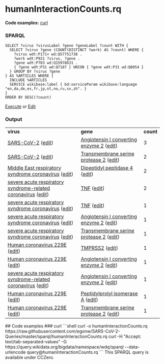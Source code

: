 # humanInteractionCounts.rq
**Code examples:** [curl](#curl)
### SPARQL
```sparql
SELECT ?virus ?virusLabel ?gene ?geneLabel ?count WITH {
  SELECT ?virus ?gene (COUNT(DISTINCT ?work) AS ?count) WHERE {
    ?virus wdt:P171+ wd:Q57751738 .
    ?work wdt:P921 ?virus, ?gene .
    ?gene wdt:P703 wd:Q15978631 .
    { ?gene wdt:P31 wd:Q7187 } UNION { ?gene wdt:P31 wd:Q8054 }
  } GROUP BY ?virus ?gene
} AS %ARTICLES WHERE {
  INCLUDE %ARTICLES
  SERVICE wikibase:label { bd:serviceParam wikibase:language "en,da,de,es,fr,jp,nl,no,ru,sv,zh". }
}
ORDER BY DESC(?count)
```
[Execute](https://query.wikidata.org/embed.html#SELECT%20%3Fvirus%20%3FvirusLabel%20%3Fgene%20%3FgeneLabel%20%3Fcount%20WITH%20%7B%0A%20%20SELECT%20%3Fvirus%20%3Fgene%20%28COUNT%28DISTINCT%20%3Fwork%29%20AS%20%3Fcount%29%20WHERE%20%7B%0A%20%20%20%20%3Fvirus%20wdt%3AP171%2B%20wd%3AQ57751738%20.%0A%20%20%20%20%3Fwork%20wdt%3AP921%20%3Fvirus%2C%20%3Fgene%20.%0A%20%20%20%20%3Fgene%20wdt%3AP703%20wd%3AQ15978631%20.%0A%20%20%20%20%7B%20%3Fgene%20wdt%3AP31%20wd%3AQ7187%20%7D%20UNION%20%7B%20%3Fgene%20wdt%3AP31%20wd%3AQ8054%20%7D%0A%20%20%7D%20GROUP%20BY%20%3Fvirus%20%3Fgene%0A%7D%20AS%20%25ARTICLES%20WHERE%20%7B%0A%20%20INCLUDE%20%25ARTICLES%0A%20%20SERVICE%20wikibase%3Alabel%20%7B%20bd%3AserviceParam%20wikibase%3Alanguage%20%22en%2Cda%2Cde%2Ces%2Cfr%2Cjp%2Cnl%2Cno%2Cru%2Csv%2Czh%22.%20%7D%0A%7D%0AORDER%20BY%20DESC%28%3Fcount%29%0A) or [Edit](https://query.wikidata.org/#SELECT%20%3Fvirus%20%3FvirusLabel%20%3Fgene%20%3FgeneLabel%20%3Fcount%20WITH%20%7B%0A%20%20SELECT%20%3Fvirus%20%3Fgene%20%28COUNT%28DISTINCT%20%3Fwork%29%20AS%20%3Fcount%29%20WHERE%20%7B%0A%20%20%20%20%3Fvirus%20wdt%3AP171%2B%20wd%3AQ57751738%20.%0A%20%20%20%20%3Fwork%20wdt%3AP921%20%3Fvirus%2C%20%3Fgene%20.%0A%20%20%20%20%3Fgene%20wdt%3AP703%20wd%3AQ15978631%20.%0A%20%20%20%20%7B%20%3Fgene%20wdt%3AP31%20wd%3AQ7187%20%7D%20UNION%20%7B%20%3Fgene%20wdt%3AP31%20wd%3AQ8054%20%7D%0A%20%20%7D%20GROUP%20BY%20%3Fvirus%20%3Fgene%0A%7D%20AS%20%25ARTICLES%20WHERE%20%7B%0A%20%20INCLUDE%20%25ARTICLES%0A%20%20SERVICE%20wikibase%3Alabel%20%7B%20bd%3AserviceParam%20wikibase%3Alanguage%20%22en%2Cda%2Cde%2Ces%2Cfr%2Cjp%2Cnl%2Cno%2Cru%2Csv%2Czh%22.%20%7D%0A%7D%0AORDER%20BY%20DESC%28%3Fcount%29%0A)


### Output
<table>
  <tr>
    <td><b>virus</b></td>
    <td><b>gene</b></td>
    <td><b>count</b></td>
  </tr>
  <tr>
    <td><a href="https://tools.wmflabs.org/scholia/Q82069695">SARS-CoV-2</a> (<a href="http://www.wikidata.org/entity/Q82069695">edit</a>)</td>
    <td><a href="https://tools.wmflabs.org/scholia/Q301630">Angiotensin I converting enzyme 2</a> (<a href="http://www.wikidata.org/entity/Q301630">edit</a>)</td>
    <td>3</td>
  </tr>
  <tr>
    <td><a href="https://tools.wmflabs.org/scholia/Q82069695">SARS-CoV-2</a> (<a href="http://www.wikidata.org/entity/Q82069695">edit</a>)</td>
    <td><a href="https://tools.wmflabs.org/scholia/Q21126599">Transmembrane serine protease 2</a> (<a href="http://www.wikidata.org/entity/Q21126599">edit</a>)</td>
    <td>2</td>
  </tr>
  <tr>
    <td><a href="https://tools.wmflabs.org/scholia/Q4902157">Middle East respiratory syndrome coronavirus</a> (<a href="http://www.wikidata.org/entity/Q4902157">edit</a>)</td>
    <td><a href="https://tools.wmflabs.org/scholia/Q412214">Dipeptidyl peptidase 4</a> (<a href="http://www.wikidata.org/entity/Q412214">edit</a>)</td>
    <td>2</td>
  </tr>
  <tr>
    <td><a href="https://tools.wmflabs.org/scholia/Q278567">severe acute respiratory syndrome-related coronavirus</a> (<a href="http://www.wikidata.org/entity/Q278567">edit</a>)</td>
    <td><a href="https://tools.wmflabs.org/scholia/Q18032037">TNF</a> (<a href="http://www.wikidata.org/entity/Q18032037">edit</a>)</td>
    <td>2</td>
  </tr>
  <tr>
    <td><a href="https://tools.wmflabs.org/scholia/Q85438966">severe acute respiratory syndrome coronavirus</a> (<a href="http://www.wikidata.org/entity/Q85438966">edit</a>)</td>
    <td><a href="https://tools.wmflabs.org/scholia/Q18032037">TNF</a> (<a href="http://www.wikidata.org/entity/Q18032037">edit</a>)</td>
    <td>1</td>
  </tr>
  <tr>
    <td><a href="https://tools.wmflabs.org/scholia/Q85438966">severe acute respiratory syndrome coronavirus</a> (<a href="http://www.wikidata.org/entity/Q85438966">edit</a>)</td>
    <td><a href="https://tools.wmflabs.org/scholia/Q301630">Angiotensin I converting enzyme 2</a> (<a href="http://www.wikidata.org/entity/Q301630">edit</a>)</td>
    <td>1</td>
  </tr>
  <tr>
    <td><a href="https://tools.wmflabs.org/scholia/Q85438966">severe acute respiratory syndrome coronavirus</a> (<a href="http://www.wikidata.org/entity/Q85438966">edit</a>)</td>
    <td><a href="https://tools.wmflabs.org/scholia/Q21126599">Transmembrane serine protease 2</a> (<a href="http://www.wikidata.org/entity/Q21126599">edit</a>)</td>
    <td>1</td>
  </tr>
  <tr>
    <td><a href="https://tools.wmflabs.org/scholia/Q16983356">Human coronavirus 229E</a> (<a href="http://www.wikidata.org/entity/Q16983356">edit</a>)</td>
    <td><a href="https://tools.wmflabs.org/scholia/Q18032025">TMPRSS2</a> (<a href="http://www.wikidata.org/entity/Q18032025">edit</a>)</td>
    <td>1</td>
  </tr>
  <tr>
    <td><a href="https://tools.wmflabs.org/scholia/Q16983356">Human coronavirus 229E</a> (<a href="http://www.wikidata.org/entity/Q16983356">edit</a>)</td>
    <td><a href="https://tools.wmflabs.org/scholia/Q301630">Angiotensin I converting enzyme 2</a> (<a href="http://www.wikidata.org/entity/Q301630">edit</a>)</td>
    <td>1</td>
  </tr>
  <tr>
    <td><a href="https://tools.wmflabs.org/scholia/Q278567">severe acute respiratory syndrome-related coronavirus</a> (<a href="http://www.wikidata.org/entity/Q278567">edit</a>)</td>
    <td><a href="https://tools.wmflabs.org/scholia/Q301630">Angiotensin I converting enzyme 2</a> (<a href="http://www.wikidata.org/entity/Q301630">edit</a>)</td>
    <td>1</td>
  </tr>
  <tr>
    <td><a href="https://tools.wmflabs.org/scholia/Q16983356">Human coronavirus 229E</a> (<a href="http://www.wikidata.org/entity/Q16983356">edit</a>)</td>
    <td><a href="https://tools.wmflabs.org/scholia/Q21173608">Peptidylprolyl isomerase A</a> (<a href="http://www.wikidata.org/entity/Q21173608">edit</a>)</td>
    <td>1</td>
  </tr>
  <tr>
    <td><a href="https://tools.wmflabs.org/scholia/Q16983356">Human coronavirus 229E</a> (<a href="http://www.wikidata.org/entity/Q16983356">edit</a>)</td>
    <td><a href="https://tools.wmflabs.org/scholia/Q21126599">Transmembrane serine protease 2</a> (<a href="http://www.wikidata.org/entity/Q21126599">edit</a>)</td>
    <td>1</td>
  </tr>
</table>
## Code examples
### curl
```shell
curl -o humanInteractionCounts.rq https://raw.githubusercontent.com/egonw/SARS-CoV-2-Queries/master/sparql/humanInteractionCounts.rq
curl -H "Accept: text/tab-separated-values" -G https://query.wikidata.org/bigdata/namespace/wdq/sparql --data-urlencode query@humanInteractionCounts.rq
```
This SPARQL query is available under CCZero.
